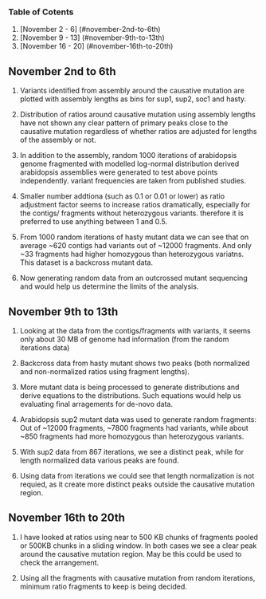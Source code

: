 ### Table of Cotents
1. [November 2 - 6]  (#november-2nd-to-6th)
2. [November 9 - 13]  (#november-9th-to-13th)
3. [November 16 - 20]  (#november-16th-to-20th)

## November 2nd to 6th

1. Variants identified from assembly around the causative mutation are plotted with assembly lengths as bins for sup1, sup2, soc1 and hasty.

2. Distribution of ratios around causative mutation using assembly lengths have not shown any clear pattern of primary peaks close to the causative mutation regardless of whether ratios are adjusted for lengths of the assembly or not.

3. In addition to the assembly, random 1000 iterations of arabidopsis genome fragmented with modelled log-normal distribution derived arabidopsis assemblies were generated to test above points independently. variant frequencies are taken from published studies.

4. Smaller number addtiona (such as 0.1 or 0.01 or lower) as ratio adjustment factor seems to increase ratios dramatically, especially for the contigs/ fragments without heterozygous variants. therefore it is preferred to use anything between 1 and 0.5.

5. From 1000 random iterations of hasty mutant data we can see that on average ~620 contigs had variants out of ~12000 fragments. And only ~33 fragments had higher homozygous than heterozygous variatns. This dataset is a backcross mutant data. 

6. Now generating random data from an outcrossed mutant sequencing and would help us determine the limits of the analysis.


## November 9th to 13th

1. Looking at the data from the contigs/fragments with variants, it seems only about 30 MB of genome had information (from the random iterations data)

2. Backcross data from hasty mutant shows two peaks (both normalized and non-normalized ratios using fragment lengths).

3. More mutant data is being processed to generate distributions and derive equations to the distributions. Such equations would help us evaluating final arragements for de-novo data.

4. Arabidopsis sup2 mutant data was used to generate random fragments: Out of ~12000 fragments, ~7800 fragments had variants, while about ~850 fragments had more homozygous than heterozygous variants.

5. With sup2 data from 867 iterations, we see a distinct peak, while for length normalized data various peaks are found.

6. Using data from iterations we could see that length normalization is not requied, as it create more distinct peaks outside the causative mutation region.


## November 16th to 20th

1. I have looked at ratios using near to 500 KB chunks of fragments pooled or 500KB chunks in a sliding window. In both cases we see a clear peak around the causative mutation region. May be this could be used to check the arrangement.

2. Using all the fragments with causative mutation from random iterations, minimum ratio fragments to keep is being decided.

